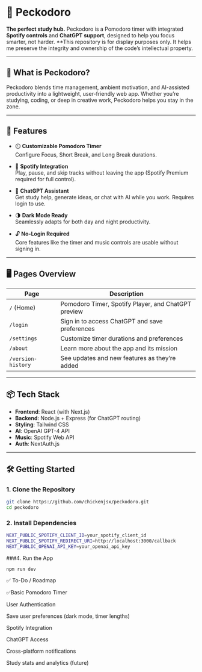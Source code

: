 # 🐔 Peckodoro

**The perfect study hub.** Peckodoro is a Pomodoro timer with integrated **Spotify controls** and **ChatGPT support**, designed to help you focus smarter, not harder.
**This repository is for display purposes only. It helps me preserve the integrity and ownership of the code’s intellectual property.

---

## 🧠 What is Peckodoro?

Peckodoro blends time management, ambient motivation, and AI-assisted productivity into a lightweight, user-friendly web app. Whether you’re studying, coding, or deep in creative work, Peckodoro helps you stay in the zone.

---

## 🚀 Features

- ⏲️ **Customizable Pomodoro Timer**  
  Configure Focus, Short Break, and Long Break durations.

- 🎵 **Spotify Integration**  
  Play, pause, and skip tracks without leaving the app (Spotify Premium required for full control).

- 🤖 **ChatGPT Assistant**  
  Get study help, generate ideas, or chat with AI while you work. Requires login to use.

- 🌗 **Dark Mode Ready**  
  Seamlessly adapts for both day and night productivity.

- 🔓 **No-Login Required**  
  Core features like the timer and music controls are usable without signing in.

---

## 🖥️ Pages Overview

| Page             | Description                                           |
|------------------|-------------------------------------------------------|
| `/` (Home)       | Pomodoro Timer, Spotify Player, and ChatGPT preview  |
| `/login`         | Sign in to access ChatGPT and save preferences       |
| `/settings`      | Customize timer durations and preferences            |
| `/about`         | Learn more about the app and its mission             |
| `/version-history` | See updates and new features as they’re added     |

---

## 📦 Tech Stack

- **Frontend**: React (with Next.js)
- **Backend**: Node.js + Express (for ChatGPT routing)
- **Styling**: Tailwind CSS
- **AI**: OpenAI GPT-4 API
- **Music**: Spotify Web API
- **Auth**: NextAuth.js

---

## 🛠️ Getting Started

### 1. Clone the Repository

```bash
git clone https://github.com/chickenjsx/peckodoro.git
cd peckodoro
```
### 2. Install Dependencies
```bash
NEXT_PUBLIC_SPOTIFY_CLIENT_ID=your_spotify_client_id
NEXT_PUBLIC_SPOTIFY_REDIRECT_URI=http://localhost:3000/callback
NEXT_PUBLIC_OPENAI_API_KEY=your_openai_api_key
```
###4. Run the App
```bash
npm run dev
```
✅ To-Do / Roadmap

✅Basic Pomodoro Timer

 User Authentication
 
 Save user preferences (dark mode, timer lengths)

 Spotify Integration

 ChatGPT Access

 Cross-platform notifications

 Study stats and analytics (future)

